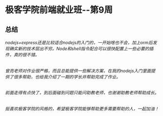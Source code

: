 # 极客学院前端就业班--第9周
## 总结

###### nodejs+express还是比较适合nodejs的入门的，一开始啥也不会，加上orm后发现确实新的技术层出不穷。Node和shell指令配合可以很快配置上一些必要的插件，真的很不错。

###### 曾亮老师对作业很严格，而且总能提供一些解决方案，在我的nodejs入门里面提供了很多帮助，也给我介绍了一期的学长并帮助完成了作业。

###### 前面走得有点快了，到后面碰到问题只能问助教老师，也谢谢助教老师帮助成长。

###### 挺喜欢极客学院的风格的，希望极客学院能够帮助更多需要帮助的人，一起加油！